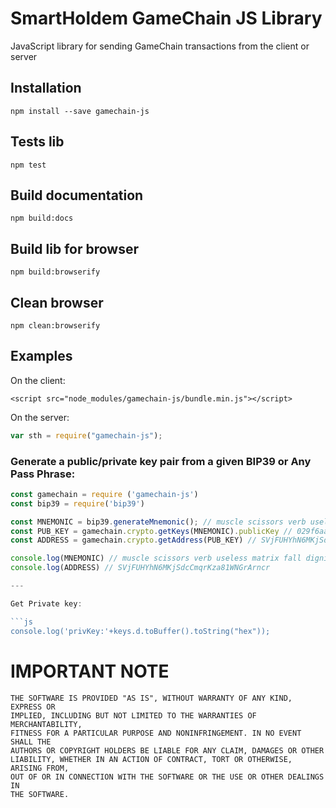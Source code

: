 # SmartHoldem GameChain JS Library

JavaScript library for sending GameChain transactions from the client or server

## Installation

```shell
npm install --save gamechain-js
```

## Tests lib

```
npm test
```

## Build documentation

```
npm build:docs
```

## Build lib for browser

```
npm build:browserify
```

## Clean browser

```
npm clean:browserify
```

## Examples

On the client:

```
<script src="node_modules/gamechain-js/bundle.min.js"></script>
```

On the server:

```js
var sth = require("gamechain-js");
```


### Generate a public/private key pair from a given BIP39 or Any Pass Phrase:

```js
const gamechain = require ('gamechain-js')
const bip39 = require('bip39')

const MNEMONIC = bip39.generateMnemonic(); // muscle scissors verb useless matrix fall dignity luxury head hurdle unaware mistake
const PUB_KEY = gamechain.crypto.getKeys(MNEMONIC).publicKey // 029f6aa2c38b8bfc8882ea71008a7a9c204d228fceac2de1299d9f192b33c95cbc
const ADDRESS = gamechain.crypto.getAddress(PUB_KEY) // SVjFUHYhN6MKjSdcCmqrKza81WNGrArncr

console.log(MNEMONIC) // muscle scissors verb useless matrix fall dignity luxury head hurdle unaware mistake
console.log(ADDRESS) // SVjFUHYhN6MKjSdcCmqrKza81WNGrArncr

---

Get Private key:

```js
console.log('privKey:'+keys.d.toBuffer().toString("hex"));
```


# IMPORTANT NOTE

    THE SOFTWARE IS PROVIDED "AS IS", WITHOUT WARRANTY OF ANY KIND, EXPRESS OR
    IMPLIED, INCLUDING BUT NOT LIMITED TO THE WARRANTIES OF MERCHANTABILITY,
    FITNESS FOR A PARTICULAR PURPOSE AND NONINFRINGEMENT. IN NO EVENT SHALL THE
    AUTHORS OR COPYRIGHT HOLDERS BE LIABLE FOR ANY CLAIM, DAMAGES OR OTHER
    LIABILITY, WHETHER IN AN ACTION OF CONTRACT, TORT OR OTHERWISE, ARISING FROM,
    OUT OF OR IN CONNECTION WITH THE SOFTWARE OR THE USE OR OTHER DEALINGS IN
    THE SOFTWARE.


